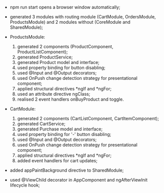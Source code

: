 - npm run start opens a browser window automatically;

- generated 3 modules with routing module (CartModule, OrdersModule, ProductsModule) and 2 modules without (CoreModule and SharedModule);

- ProductsModule:
  1. generated 2 components (ProductComponent, ProductListComponent);
  2. generated ProductService;
  3. generated Product model and interface;
  4. used property binding for button disabling;
  5. used @Input and @Output decorators;
  6. used OnPush change detection strategy for presentational component;
  7. applied structural directives *ngIf and *ngFor;
  8. used an attribute directive ngClass;
  9. realised 2 event handlers onBuyProduct and toggle.

- CartModule:
  1. generated 2 components (CartListComponent, CartItemComponent);
  2. generated CartService;
  3. generated Purchase model and interface;
  4. used property binding for '-' button disabling;
  5. used @Input and @Output decorators;
  6. used OnPush change detection strategy for presentational component;
  7. applied structural directives *ngIf and *ngFor;
  8. added event handlers for cart updates;

- added appPaintBackground directive to SharedModule;
  
- used @ViewChild decorator in AppComponent and ngAfterViewInit lifecycle hook;

